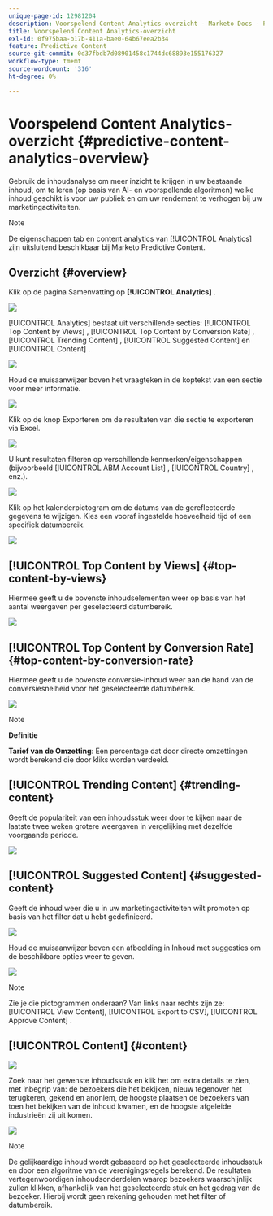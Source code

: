 ```yaml
---
unique-page-id: 12981204
description: Voorspelend Content Analytics-overzicht - Marketo Docs - Productdocumentatie
title: Voorspelend Content Analytics-overzicht
exl-id: 0f975baa-b17b-411a-bae0-64b67eea2b34
feature: Predictive Content
source-git-commit: 0d37fbdb7d08901458c1744dc68893e155176327
workflow-type: tm+mt
source-wordcount: '316'
ht-degree: 0%

---
```


# Voorspelend Content Analytics-overzicht {#predictive-content-analytics-overview}

Gebruik de inhoudanalyse om meer inzicht te krijgen in uw bestaande inhoud, om te leren (op basis van AI- en voorspellende algoritmen) welke inhoud geschikt is voor uw publiek en om uw rendement te verhogen bij uw marketingactiviteiten.

>[!NOTE]
>
>De eigenschappen tab en content analytics van [!UICONTROL Analytics] zijn uitsluitend beschikbaar bij Marketo Predictive Content.

## Overzicht {#overview}

Klik op de pagina Samenvatting op **[!UICONTROL Analytics]** .

![](assets/one.png)

[!UICONTROL Analytics] bestaat uit verschillende secties: [!UICONTROL Top Content by Views] , [!UICONTROL Top Content by Conversion Rate] , [!UICONTROL Trending Content] , [!UICONTROL Suggested Content] en [!UICONTROL Content] .

![](assets/new-2.png)

Houd de muisaanwijzer boven het vraagteken in de koptekst van een sectie voor meer informatie.

![](assets/new-3.png)

Klik op de knop Exporteren om de resultaten van die sectie te exporteren via Excel.

![](assets/new-3point5.png)

U kunt resultaten filteren op verschillende kenmerken/eigenschappen (bijvoorbeeld [!UICONTROL ABM Account List] , [!UICONTROL Country] , enz.).

![](assets/pca.png)

Klik op het kalenderpictogram om de datums van de gereflecteerde gegevens te wijzigen. Kies een vooraf ingestelde hoeveelheid tijd of een specifiek datumbereik.

![](assets/dates.png)

## [!UICONTROL Top Content by Views] {#top-content-by-views}

Hiermee geeft u de bovenste inhoudselementen weer op basis van het aantal weergaven per geselecteerd datumbereik.

![](assets/new-6.png)

## [!UICONTROL Top Content by Conversion Rate] {#top-content-by-conversion-rate}

Hiermee geeft u de bovenste conversie-inhoud weer aan de hand van de conversiesnelheid voor het geselecteerde datumbereik.

![](assets/new-7.png)

>[!NOTE]
>
>**Definitie**
>
>**Tarief van de Omzetting**: Een percentage dat door directe omzettingen wordt berekend die door kliks worden verdeeld.

## [!UICONTROL Trending Content] {#trending-content}

Geeft de populariteit van een inhoudsstuk weer door te kijken naar de laatste twee weken grotere weergaven in vergelijking met dezelfde voorgaande periode.

![](assets/new-8.png)

## [!UICONTROL Suggested Content] {#suggested-content}

Geeft de inhoud weer die u in uw marketingactiviteiten wilt promoten op basis van het filter dat u hebt gedefinieerd.

![](assets/image2017-10-3-10-3a18-3a35.png)

Houd de muisaanwijzer boven een afbeelding in Inhoud met suggesties om de beschikbare opties weer te geven.

![](assets/image2017-10-3-10-3a21-3a37.png)

>[!NOTE]
>
>Zie je die pictogrammen onderaan? Van links naar rechts zijn ze: [!UICONTROL View Content], [!UICONTROL Export to CSV], [!UICONTROL Approve Content] .

## [!UICONTROL Content] {#content}

![](assets/image2017-10-3-10-3a22-3a24.png)

Zoek naar het gewenste inhoudsstuk en klik het om extra details te zien, met inbegrip van: de bezoekers die het bekijken, nieuw tegenover het terugkeren, gekend en anoniem, de hoogste plaatsen de bezoekers van toen het bekijken van de inhoud kwamen, en de hoogste afgeleide industrieën zij uit komen.

![](assets/image2017-10-3-10-3a23-3a40.png)

>[!NOTE]
>
>De gelijkaardige inhoud wordt gebaseerd op het geselecteerde inhoudsstuk en door een algoritme van de verenigingsregels berekend. De resultaten vertegenwoordigen inhoudsonderdelen waarop bezoekers waarschijnlijk zullen klikken, afhankelijk van het geselecteerde stuk en het gedrag van de bezoeker. Hierbij wordt geen rekening gehouden met het filter of datumbereik.
